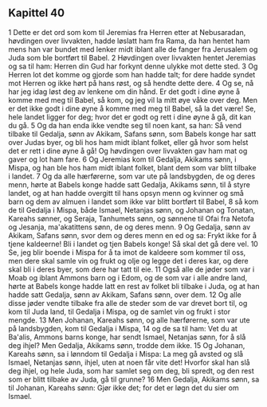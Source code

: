 ## Kapittel 40

1 Dette er det ord som kom til Jeremias fra Herren etter at Nebusaradan, høvdingen over livvakten, hadde løslatt ham fra Rama, da han hentet ham mens han var bundet med lenker midt iblant alle de fanger fra Jerusalem og Juda som ble bortført til Babel.
2 Høvdingen over livvakten hentet Jeremias og sa til ham: Herren din Gud har forkynt denne ulykke mot dette sted.
3 Og Herren lot det komme og gjorde som han hadde talt; for dere hadde syndet mot Herren og ikke hørt på hans røst, og så hendte dette dere.
4 Og se, nå har jeg idag løst deg av lenkene om din hånd. Er det godt i dine øyne å komme med meg til Babel, så kom, og jeg vil la mitt øye våke over deg. Men er det ikke godt i dine øyne å komme med meg til Babel, så la det være! Se, hele landet ligger for deg; hvor det er godt og rett i dine øyne å gå, dit kan du gå.
5 Og da han enda ikke vendte seg til noen kant, sa han: Så vend tilbake til Gedalja, sønn av Akikam, Safans sønn, som Babels konge har satt over Judas byer, og bli hos ham midt iblant folket, eller gå hvor som helst det er rett i dine øyne å gå! Og høvdingen over livvakten gav ham mat og gaver og lot ham fare.
6 Og Jeremias kom til Gedalja, Akikams sønn, i Mispa, og han ble hos ham midt iblant folket, blant dem som var blitt tilbake i landet.
7 Og da alle hærførerne, som var ute på landsbygden, de og deres menn, hørte at Babels konge hadde satt Gedalja, Akikams sønn, til å styre landet, og at han hadde overgitt til hans opsyn menn og kvinner og små barn og dem av almuen i landet som ikke var blitt bortført til Babel,
8 så kom de til Gedalja i Mispa, både Ismael, Netanjas sønn, og Johanan og Tonatan, Kareahs sønner, og Seraja, Tanhumets sønn, og sønnene til Ofai fra Netofa og Jesanja, ma'akatittens sønn, de og deres menn.
9 Og Gedalja, sønn av Akikam, Safans sønn, svor dem og deres menn en ed og sa: Frykt ikke for å tjene kaldeerne! Bli i landet og tjen Babels konge! Så skal det gå dere vel.
10 Se, jeg blir boende i Mispa for å ta imot de kaldeere som kommer til oss, men dere skal samle vin og frukt og olje og legge det i deres kar, og dere skal bli i deres byer, som dere har tatt til eie.
11 Også alle de jøder som var i Moab og iblant Ammons barn og i Edom, og de som var i alle andre land, hørte at Babels konge hadde latt en rest av folket bli tilbake i Juda, og at han hadde satt Gedalja, sønn av Akikam, Safans sønn, over dem.
12 Og alle disse jøder vendte tilbake fra alle de steder som de var drevet bort til, og kom til Juda land, til Gedalja i Mispa, og de samlet vin og frukt i stor mengde.
13 Men Johanan, Kareahs sønn, og alle hærførerne, som var ute på landsbygden, kom til Gedalja i Mispa,
14 og de sa til ham: Vet du at Ba'alis, Ammons barns konge, har sendt Ismael, Netanjas sønn, for å slå deg ihjel? Men Gedalja, Akikams sønn, trodde dem ikke.
15 Og Johanan, Kareahs sønn, sa i lønndom til Gedalja i Mispa: La meg gå avsted og slå Ismael, Netanjas sønn, ihjel, uten at noen får vite det! Hvorfor skal han slå deg ihjel, og hele Juda, som har samlet seg om deg, bli spredt, og den rest som er blitt tilbake av Juda, gå til grunne?
16 Men Gedalja, Akikams sønn, sa til Johanan, Kareahs sønn: Gjør ikke det; for det er løgn det du sier om Ismael.

